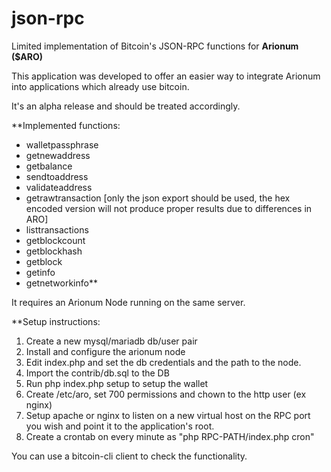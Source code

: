# json-rpc
Limited implementation of Bitcoin's JSON-RPC functions for **Arionum ($ARO)**

This application was developed to offer an easier way to integrate Arionum into applications which already use bitcoin.

It's an alpha release and should be treated accordingly.

**Implemented functions:

- walletpassphrase
- getnewaddress 
- getbalance
- sendtoaddress
- validateaddress
- getrawtransaction  [only the json export should be used, the hex encoded version will not produce proper results due to differences in ARO]
- listtransactions
- getblockcount
- getblockhash
- getblock
- getinfo
- getnetworkinfo**

It requires an Arionum Node running on the same server.

**Setup instructions:
1. Create a new mysql/mariadb db/user pair
2. Install and configure the arionum node
3. Edit index.php and set the db credentials and the path to the node.
4. Import the contrib/db.sql to the DB
5. Run php index.php setup to setup the wallet
6. Create /etc/aro, set 700 permissions and chown to the http user (ex nginx)
7. Setup apache or nginx to listen on a new virtual host on the RPC port you wish and point it to the application's root.
8. Create a crontab on every minute as "php RPC-PATH/index.php cron"

You can use a bitcoin-cli client to check the functionality.
